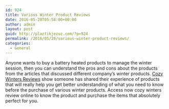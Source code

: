 ```yaml
---
id: 924
title: Various Winter Product Reviews
date: 2016-05-20T05:58:00+00:00
author: admin
layout: post
guid: http://plaztikjezuz.com/?p=924
permalink: /2016/05/20/various-winter-product-reviews/
categories:
  - General
---
```

Anyone wants to buy a battery heated products to manage the winter session, then you can understand the pros and cons about the products from the articles that discussed different company&#8217;s winter products. [Cozy Winters Reviews](https://cozywinterscomreview.wordpress.com/) show someone has shared their experience of products that will really help you get better understanding of what you need to know before the purchase of various winter products. Access now cozy winters review online to know the product and purchase the items that absolutely perfect for you.